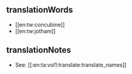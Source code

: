 ## translationWords

* [[en:tw:concubine]]
* [[en:tw:jotham]]

## translationNotes

* See: [[:en:ta:vol1:translate:translate_names]]
